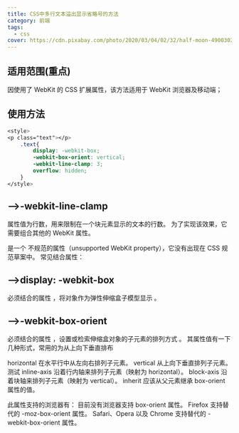 ```yaml
---
title: CSS中多行文本溢出显示省略号的方法
category: 前端
tags:
  - css
cover: https://cdn.pixabay.com/photo/2020/03/04/02/32/half-moon-4900302_960_720.jpg
---
```


## 适用范围(重点)

因使用了 WebKit 的 CSS 扩展属性，该方法适用于 WebKit 浏览器及移动端；

## 使用方法

```css
<style>
<p class="text"></p>
    .text{
        display: -webkit-box;
        -webkit-box-orient: vertical;
        -webkit-line-clamp: 3;
        overflow: hidden;
    }
</style>
```

## –>-webkit-line-clamp

属性值为行数，用来限制在一个块元素显示的文本的行数。 为了实现该效果，它需要组合其他的 WebKit 属性。

是一个 不规范的属性（unsupported WebKit property），它没有出现在 CSS 规范草案中。
常见结合属性：

## –>display: -webkit-box

必须结合的属性 ，将对象作为弹性伸缩盒子模型显示 。

## –>-webkit-box-orient

必须结合的属性 ，设置或检索伸缩盒对象的子元素的排列方式 。
其属性值有一下几种形式，常用的为从上向下垂直排布

horizontal 在水平行中从左向右排列子元素。
vertical 从上向下垂直排列子元素。 测试
inline-axis 沿着行内轴来排列子元素（映射为 horizontal）。
block-axis 沿着块轴来排列子元素（映射为 vertical）。
inherit 应该从父元素继承 box-orient 属性的值。

此属性支持的浏览器有：
目前没有浏览器支持 box-orient 属性。
Firefox 支持替代的 -moz-box-orient 属性。
Safari、Opera 以及 Chrome 支持替代的 -webkit-box-orient 属性。
